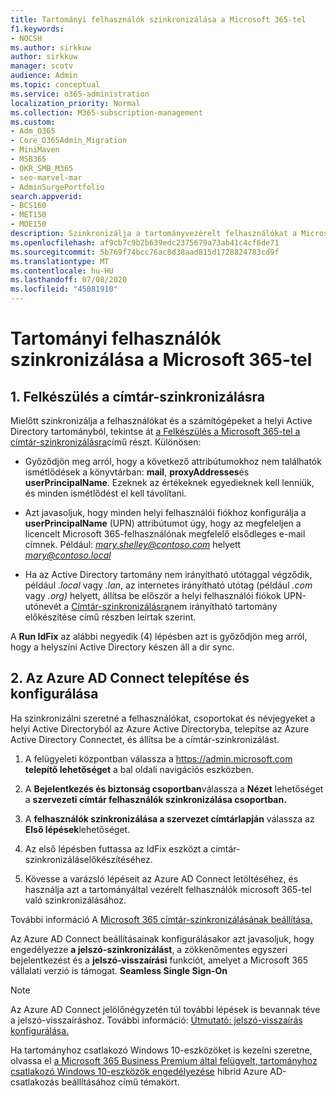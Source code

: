 ```yaml
---
title: Tartományi felhasználók szinkronizálása a Microsoft 365-tel
f1.keywords:
- NOCSH
ms.author: sirkkuw
author: sirkkuw
manager: scotv
audience: Admin
ms.topic: conceptual
ms.service: o365-administration
localization_priority: Normal
ms.collection: M365-subscription-management
ms.custom:
- Adm_O365
- Core_O365Admin_Migration
- MiniMaven
- MSB365
- OKR_SMB_M365
- seo-marvel-mar
- AdminSurgePortfolio
search.appverid:
- BCS160
- MET150
- MOE150
description: Szinkronizálja a tartományvezérelt felhasználókat a Microsoft 365 vállalati verzióval.
ms.openlocfilehash: af9cb7c9b2b639edc2375679a73ab41c4cf6de71
ms.sourcegitcommit: 5b769f74bcc76ac8d38aad815d1728824783cd9f
ms.translationtype: MT
ms.contentlocale: hu-HU
ms.lasthandoff: 07/08/2020
ms.locfileid: "45081910"
---
```

# <a name="synchronize-domain-users-to-microsoft-365"></a>Tartományi felhasználók szinkronizálása a Microsoft 365-tel

## <a name="1-prepare-for-directory-synchronization"></a>1. Felkészülés a címtár-szinkronizálásra 

Mielőtt szinkronizálja a felhasználókat és a számítógépeket a helyi Active Directory tartományból, tekintse át [a Felkészülés a Microsoft 365-tel a címtár-szinkronizálásra](https://docs.microsoft.com/office365/enterprise/prepare-for-directory-synchronization)című részt. Különösen:

   - Győződjön meg arról, hogy a következő attribútumokhoz nem találhatók ismétlődések a könyvtárban: **mail**, **proxyAddresses**és **userPrincipalName**. Ezeknek az értékeknek egyedieknek kell lenniük, és minden ismétlődést el kell távolítani.
   
   - Azt javasoljuk, hogy minden helyi felhasználói fiókhoz konfigurálja a **userPrincipalName** (UPN) attribútumot úgy, hogy az megfeleljen a licencelt Microsoft 365-felhasználónak megfelelő elsődleges e-mail címnek. Például: *mary.shelley@contoso.com* helyett *mary@contoso.local*
   
   - Ha az Active Directory tartomány nem irányítható utótaggal végződik, például *.local* vagy *.lan*, az internetes irányítható utótag (például *.com* vagy *.org)* helyett, állítsa be először a helyi felhasználói fiókok UPN-utónevét a [Címtár-szinkronizálásra](https://docs.microsoft.com/office365/enterprise/prepare-a-non-routable-domain-for-directory-synchronization)nem irányítható tartomány előkészítése című részben leírtak szerint. 

A **Run IdFix** az alábbi negyedik (4) lépésben azt is győződjön meg arról, hogy a helyszíni Active Directory készen áll a dir sync.

## <a name="2-install-and-configure-azure-ad-connect"></a>2. Az Azure AD Connect telepítése és konfigurálása

Ha szinkronizálni szeretné a felhasználókat, csoportokat és névjegyeket a helyi Active Directoryból az Azure Active Directoryba, telepítse az Azure Active Directory Connectet, és állítsa be a címtár-szinkronizálást. 

 1. A felügyeleti központban válassza a <a href="https://go.microsoft.com/fwlink/p/?linkid=2024339" target="_blank">https://admin.microsoft.com</a> **telepítő lehetőséget** a bal oldali navigációs eszközben.

 2. A **Bejelentkezés és biztonság csoportban**válassza a **Nézet** lehetőséget a **szervezeti címtár felhasználók szinkronizálása csoportban.**

 3. A **felhasználók szinkronizálása a szervezet címtárlapján** válassza az **Első lépések**lehetőséget.

 4. Az első lépésben futtassa az IdFix eszközt a címtár-szinkronizáláselőkészítéséhez.

 5. Kövesse a varázsló lépéseit az Azure AD Connect letöltéséhez, és használja azt a tartományáltal vezérelt felhasználók microsoft 365-tel való szinkronizálásához.


További információ A [Microsoft 365 címtár-szinkronizálásának beállítása.](https://docs.microsoft.com/office365/enterprise/set-up-directory-synchronization)

Az Azure AD Connect beállításainak konfigurálásakor azt javasoljuk, hogy engedélyezze **a jelszó-szinkronizálást**, a zökkenőmentes egyszeri bejelentkezést és a **jelszó-visszaírási** funkciót, amelyet a Microsoft 365 vállalati verzió is támogat. **Seamless Single Sign-On**

> [!NOTE]
> Az Azure AD Connect jelölőnégyzetén túl további lépések is bevannak téve a jelszó-visszaíráshoz. További információ: [Útmutató: jelszó-visszaírás konfigurálása.](https://docs.microsoft.com/azure/active-directory/authentication/howto-sspr-writeback) 

Ha tartományhoz csatlakozó Windows 10-eszközöket is kezelni szeretne, olvassa el [a Microsoft 365 Business Premium által felügyelt, tartományhoz csatlakozó Windows 10-eszközök engedélyezése](manage-windows-devices.md) hibrid Azure AD-csatlakozás beállításához című témakört. 